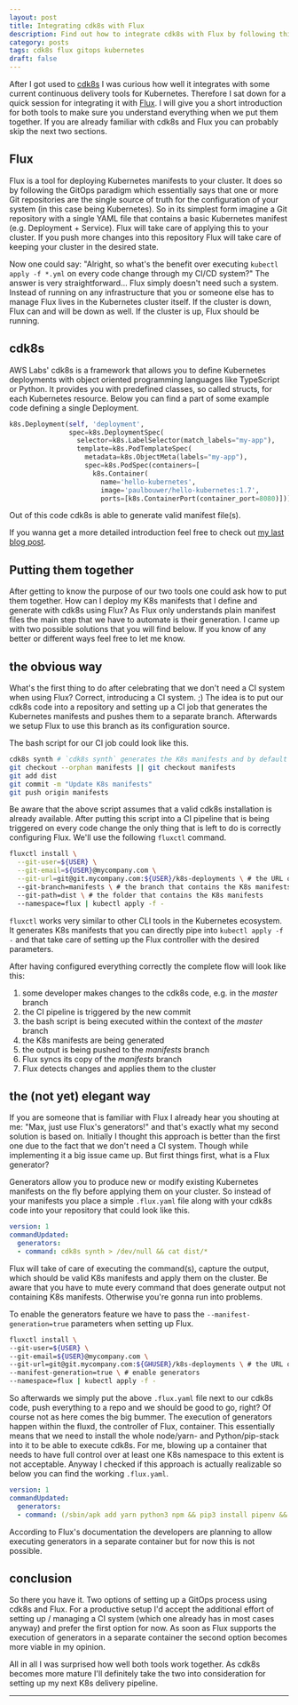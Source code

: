 ```yaml
---
layout: post
title: Integrating cdk8s with Flux
description: Find out how to integrate cdk8s with Flux by following this guide.
category: posts
tags: cdk8s flux gitops kubernetes
draft: false
---
```

After I got used to [cdk8s](https://oplancelot.github.io/posts/cdk8s-the-future-of-k8s-application-deployments.html) I was curious how well it integrates with some current continuous delivery tools for Kubernetes. Therefore I sat down for a quick session for integrating it with [Flux](https://docs.fluxcd.io). I will give you a short introduction for both tools to make sure you understand everything when we put them together. If you are already familiar with cdk8s and Flux you can probably skip the next two sections.

## Flux

Flux is a tool for deploying Kubernetes manifests to your cluster. It does so by following the GitOps paradigm which essentially says that one or more Git repositories are the single source of truth for the configuration of your system (in this case being Kubernetes). So in its simplest form imagine a Git repository with a single YAML file that contains a basic Kubernetes manifest (e.g. Deployment + Service). Flux will take care of applying this to your cluster. If you push more changes into this repository Flux will take care of keeping your cluster in the desired state.

Now one could say: "Alright, so what's the benefit over executing `kubectl apply -f *.yml` on every code change through my CI/CD system?" The answer is very straightforward... Flux simply doesn't need such a system. Instead of running on any infrastructure that you or someone else has to manage Flux lives in the Kubernetes cluster itself. If the cluster is down, Flux can and will be down as well. If the cluster is up, Flux should be running.

## cdk8s

AWS Labs' cdk8s is a framework that allows you to define Kubernetes deployments with object oriented programming languages like TypeScript or Python. It provides you with predefined classes, so called structs, for each Kubernetes resource. Below you can find a part of some example code defining a single Deployment.

```python
k8s.Deployment(self, 'deployment',
               spec=k8s.DeploymentSpec(
                 selector=k8s.LabelSelector(match_labels="my-app"),
                 template=k8s.PodTemplateSpec(
                   metadata=k8s.ObjectMeta(labels="my-app"),
                   spec=k8s.PodSpec(containers=[
                     k8s.Container(
                       name='hello-kubernetes',
                       image='paulbouwer/hello-kubernetes:1.7',
                       ports=[k8s.ContainerPort(container_port=8080)])]))))
```

Out of this code cdk8s is able to generate valid manifest file(s).

If you wanna get a more detailed introduction feel free to check out [my last blog post](https://oplancelot.github.io/posts/cdk8s-the-future-of-k8s-application-deployments.html).

## Putting them together

After getting to know the purpose of our two tools one could ask how to put them together. How can I deploy my K8s manifests that I define and generate with cdk8s using Flux? As Flux only understands plain manifest files the main step that we have to automate is their generation. I came up with two possible solutions that you will find below. If you know of any better or different ways feel free to let me know.

## the obvious way

What's the first thing to do after celebrating that we don't need a CI system when using Flux? Correct, introducing a CI system. ;) The idea is to put our cdk8s code into a repository and setting up a CI job that generates the Kubernetes manifests and pushes them to a separate branch. Afterwards we setup Flux to use this branch as its configuration source.

The bash script for our CI job could look like this.

```bash
cdk8s synth # `cdk8s synth` generates the K8s manifests and by default puts them in a folder called dist
git checkout --orphan manifests || git checkout manifests
git add dist
git commit -m "Update K8s manifests"
git push origin manifests
```

Be aware that the above script assumes that a valid cdk8s installation is already available. After putting this script into a CI pipeline that is being triggered on every code change the only thing that is left to do is correctly configuring Flux. We'll use the following `fluxctl` command.

```bash
fluxctl install \
  --git-user=${USER} \
  --git-email=${USER}@mycompany.com \
  --git-url=git@git.mycompany.com:${USER}/k8s-deployments \ # the URL of the Git repository containing the cdk8s code and the generated K8s manifests
  --git-branch=manifests \ # the branch that contains the K8s manifests
  --git-path=dist \ # the folder that contains the K8s manifests
  --namespace=flux | kubectl apply -f -
```

`fluxctl` works very similar to other CLI tools in the Kubernetes ecosystem. It generates K8s manifests that you can directly pipe into `kubectl apply -f -` and that take care of setting up the Flux controller with the desired parameters.

After having configured everything correctly the complete flow will look like this:

1. some developer makes changes to the cdk8s code, e.g. in the *master* branch
2. the CI pipeline is triggered by the new commit
3. the bash script is being executed within the context of the *master* branch
4. the K8s manifests are being generated
5. the output is being pushed to the *manifests* branch
6. Flux syncs its copy of the *manifests* branch
7. Flux detects changes and applies them to the cluster

## the (not yet) elegant way

If you are someone that is familiar with Flux I already hear you shouting at me: "Max, just use Flux's generators!" and that's exactly what my second solution is based on. Initially I thought this approach is better than the first one due to the fact that we don't need a CI system. Though while implementing it a big issue came up. But first things first, what is a Flux generator?

Generators allow you to produce new or modify existing Kubernetes manifests on the fly before applying them on your cluster. So instead of your manifests you place a simple `.flux.yaml` file along with your cdk8s code into your repository that could look like this.

```yaml
version: 1
commandUpdated:
  generators:
  - command: cdk8s synth > /dev/null && cat dist/*
```

Flux will take of care of executing the command(s), capture the output, which should be valid K8s manifests and apply them on the cluster. Be aware that you have to mute every command that does generate output not containing K8s manifests. Otherwise you're gonna run into problems.

To enable the generators feature we have to pass the `--manifest-generation=true` parameters when setting up Flux.

```bash
fluxctl install \
--git-user=${USER} \
--git-email=${USER}@mycompany.com \
--git-url=git@git.mycompany.com:${GHUSER}/k8s-deployments \ # the URL of the Git repository containing the cdk8s code and the .flux.yaml file
--manifest-generation=true \ # enable generators
--namespace=flux | kubectl apply -f -
```

So afterwards we simply put the above `.flux.yaml` file next to our cdk8s code, push everything to a repo and we should be good to go, right? Of course not as here comes the big bummer. The execution of generators happen within the fluxd, the controller of Flux, container. This essentially means that we need to install the whole node/yarn- and Python/pip-stack into it to be able to execute cdk8s. For me, blowing up a container that needs to have full control over at least one K8s namespace to this extent is not acceptable. Anyway I checked if this approach is actually realizable so below you can find the working `.flux.yaml`.

```yaml
version: 1
commandUpdated:
  generators:
  - command: (/sbin/apk add yarn python3 npm && pip3 install pipenv && pipenv run pip install constructs cdk8s && yarn global add cdk8s-cli && cdk8s import && cdk8s synth) > /dev/null && cat dist/*
```

According to Flux's documentation the developers are planning to allow executing generators in a separate container but for now this is not possible.

## conclusion

So there you have it. Two options of setting up a GitOps process using cdk8s and Flux. For a productive setup I'd accept the additional effort of setting up / managing a CI system (which one already has in most cases anyway) and prefer the first option for now. As soon as Flux supports the execution of generators in a separate container the second option becomes more viable in my opinion.

All in all I was surprised how well both tools work together. As cdk8s becomes more mature I'll definitely take the two into consideration for setting up my next K8s delivery pipeline.

---
